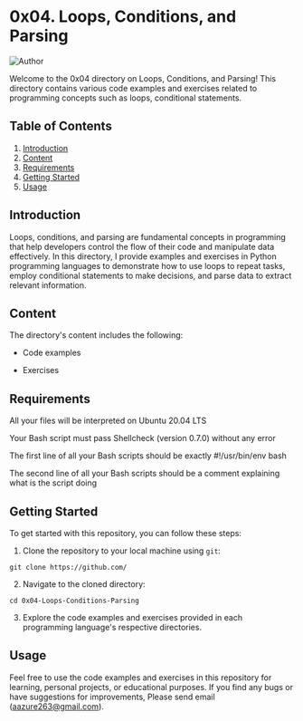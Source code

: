 # 0x04. Loops, Conditions, and Parsing

![Author](https://img.shields.io/badge/Author-azukauteh-blue.svg)

Welcome to the 0x04 directory on Loops, Conditions, and Parsing! This directory contains various code examples and exercises related to programming concepts such as loops, conditional statements.

## Table of Contents

1. [Introduction](#introduction)
2. [Content](#content)
3. [Requirements](#requirements)
4. [Getting Started](#getting-started)
5. [Usage](#usage)

## Introduction

Loops, conditions, and parsing are fundamental concepts in programming that help developers control the flow of their code and manipulate data effectively. In this directory, I provide examples and exercises in Python programming languages to demonstrate how to use loops to repeat tasks, employ conditional statements to make decisions, and parse data to extract relevant information.

## Content

The directory's content includes the following:

- Code examples

- Exercises

## Requirements

All your files will be interpreted on Ubuntu 20.04 LTS

Your Bash script must pass Shellcheck (version 0.7.0) without any error

The first line of all your Bash scripts should be exactly #!/usr/bin/env bash

The second line of all your Bash scripts should be a comment explaining what is the script doing

## Getting Started

To get started with this repository, you can follow these steps:

1. Clone the repository to your local machine using `git`:

```
git clone https://github.com/
```

2. Navigate to the cloned directory:

```
cd 0x04-Loops-Conditions-Parsing
```

3. Explore the code examples and exercises provided in each programming language's respective directories.

## Usage

Feel free to use the code examples and exercises in this repository for learning, personal projects, or educational purposes. If you find any bugs or have suggestions for improvements, Please send email (aazure263@gmail.com).
